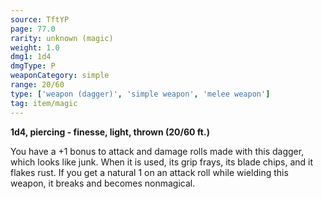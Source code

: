 ```yaml
---
source: TftYP
page: 77.0
rarity: unknown (magic)
weight: 1.0
dmg1: 1d4
dmgType: P
weaponCategory: simple
range: 20/60
type: ['weapon (dagger)', 'simple weapon', 'melee weapon']
tag: item/magic
---
```


**1d4, piercing - finesse, light, thrown (20/60 ft.)**

You have a +1 bonus to attack and damage rolls made with this dagger, which looks like junk. When it is used, its grip frays, its blade chips, and it flakes rust. If you get a natural 1 on an attack roll while wielding this weapon, it breaks and becomes nonmagical.


